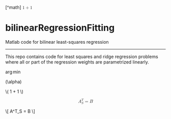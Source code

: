 [^math]
<math><mn>1</mn><mo>+</mo><mn>1</mn></math>

# bilinearRegressionFitting

Matlab code for bilinear least-squares regression

-----

This repo contains code for least squares and ridge regression problems where all or part of the regression weights are parametrized linearly.  

$\arg \min$

\(\alpha\)


\\( 1 + 1 \\)


<math display="block">
    <msubsup><mi>A</mi> <mi>S</mi> <mi>T</mi></msubsup>
    <mo>=</mo>
    <mi>B</mi>
</math>


\\[
    A^T_S = B
\\]
